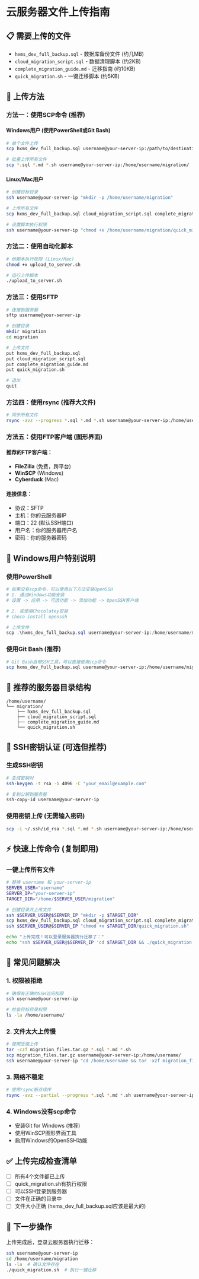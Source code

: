 # 云服务器文件上传指南

## 📋 需要上传的文件

- `hxms_dev_full_backup.sql` - 数据库备份文件 (约几MB)
- `cloud_migration_script.sql` - 数据清理脚本 (约2KB)
- `complete_migration_guide.md` - 迁移指南 (约10KB)
- `quick_migration.sh` - 一键迁移脚本 (约5KB)

## 🚀 上传方法

### 方法一：使用SCP命令 (推荐)

#### Windows用户 (使用PowerShell或Git Bash)

```bash
# 单个文件上传
scp hxms_dev_full_backup.sql username@your-server-ip:/path/to/destination/

# 批量上传所有文件
scp *.sql *.md *.sh username@your-server-ip:/home/username/migration/
```

#### Linux/Mac用户

```bash
# 创建目标目录
ssh username@your-server-ip "mkdir -p /home/username/migration"

# 上传所有文件
scp hxms_dev_full_backup.sql cloud_migration_script.sql complete_migration_guide.md quick_migration.sh username@your-server-ip:/home/username/migration/

# 设置脚本执行权限
ssh username@your-server-ip "chmod +x /home/username/migration/quick_migration.sh"
```

### 方法二：使用自动化脚本

```bash
# 给脚本执行权限 (Linux/Mac)
chmod +x upload_to_server.sh

# 运行上传脚本
./upload_to_server.sh
```

### 方法三：使用SFTP

```bash
# 连接到服务器
sftp username@your-server-ip

# 创建目录
mkdir migration
cd migration

# 上传文件
put hxms_dev_full_backup.sql
put cloud_migration_script.sql
put complete_migration_guide.md
put quick_migration.sh

# 退出
quit
```

### 方法四：使用rsync (推荐大文件)

```bash
# 同步所有文件
rsync -avz --progress *.sql *.md *.sh username@your-server-ip:/home/username/migration/
```

### 方法五：使用FTP客户端 (图形界面)

#### 推荐的FTP客户端：

- **FileZilla** (免费，跨平台)
- **WinSCP** (Windows)
- **Cyberduck** (Mac)

#### 连接信息：

- 协议：SFTP
- 主机：你的云服务器IP
- 端口：22 (默认SSH端口)
- 用户名：你的服务器用户名
- 密码：你的服务器密码

## 🔧 Windows用户特别说明

### 使用PowerShell

```powershell
# 如果没有scp命令，可以使用以下方法安装OpenSSH
# 1. 通过Windows功能安装
# 设置 -> 应用 -> 可选功能 -> 添加功能 -> OpenSSH客户端

# 2. 或使用Chocolatey安装
# choco install openssh

# 上传文件
scp .\hxms_dev_full_backup.sql username@your-server-ip:/home/username/migration/
```

### 使用Git Bash (推荐)

```bash
# Git Bash自带SSH工具，可以直接使用scp命令
scp hxms_dev_full_backup.sql username@your-server-ip:/home/username/migration/
```

## 📁 推荐的服务器目录结构

```
/home/username/
└── migration/
    ├── hxms_dev_full_backup.sql
    ├── cloud_migration_script.sql
    ├── complete_migration_guide.md
    └── quick_migration.sh
```

## 🔐 SSH密钥认证 (可选但推荐)

### 生成SSH密钥

```bash
# 生成密钥对
ssh-keygen -t rsa -b 4096 -C "your_email@example.com"

# 复制公钥到服务器
ssh-copy-id username@your-server-ip
```

### 使用密钥上传 (无需输入密码)

```bash
scp -i ~/.ssh/id_rsa *.sql *.md *.sh username@your-server-ip:/home/username/migration/
```

## ⚡ 快速上传命令 (复制即用)

### 一键上传所有文件

```bash
# 替换 username 和 your-server-ip
SERVER_USER="username"
SERVER_IP="your-server-ip"
TARGET_DIR="/home/$SERVER_USER/migration"

# 创建目录并上传文件
ssh $SERVER_USER@$SERVER_IP "mkdir -p $TARGET_DIR"
scp hxms_dev_full_backup.sql cloud_migration_script.sql complete_migration_guide.md quick_migration.sh $SERVER_USER@$SERVER_IP:$TARGET_DIR/
ssh $SERVER_USER@$SERVER_IP "chmod +x $TARGET_DIR/quick_migration.sh"

echo "上传完成！可以登录服务器执行迁移了："
echo "ssh $SERVER_USER@$SERVER_IP 'cd $TARGET_DIR && ./quick_migration.sh'"
```

## 🚨 常见问题解决

### 1. 权限被拒绝

```bash
# 确保有正确的SSH访问权限
ssh username@your-server-ip

# 检查目标目录权限
ls -la /home/username/
```

### 2. 文件太大上传慢

```bash
# 使用压缩上传
tar -czf migration_files.tar.gz *.sql *.md *.sh
scp migration_files.tar.gz username@your-server-ip:/home/username/
ssh username@your-server-ip "cd /home/username && tar -xzf migration_files.tar.gz"
```

### 3. 网络不稳定

```bash
# 使用rsync断点续传
rsync -avz --partial --progress *.sql *.md *.sh username@your-server-ip:/home/username/migration/
```

### 4. Windows没有scp命令

- 安装Git for Windows (推荐)
- 使用WinSCP图形界面工具
- 启用Windows的OpenSSH功能

## ✅ 上传完成检查清单

- [ ] 所有4个文件都已上传
- [ ] quick_migration.sh有执行权限
- [ ] 可以SSH登录到服务器
- [ ] 文件在正确的目录中
- [ ] 文件大小正确 (hxms_dev_full_backup.sql应该是最大的)

## 🎯 下一步操作

上传完成后，登录云服务器执行迁移：

```bash
ssh username@your-server-ip
cd /home/username/migration
ls -la  # 确认文件存在
./quick_migration.sh  # 执行一键迁移
```
